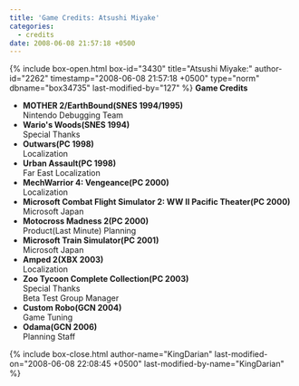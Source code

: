 ```yaml
---
title: 'Game Credits: Atsushi Miyake'
categories:
  - credits
date: 2008-06-08 21:57:18 +0500
---
```

{% include box-open.html box-id="3430" title="Atsushi Miyake:" author-id="2262" timestamp="2008-06-08 21:57:18 +0500" type="norm" dbname="box34735" last-modified-by="127" %}
<b>Game Credits</b>
<UL>

<LI><b>MOTHER 2/EarthBound(SNES 1994/1995)</b><BR />
Nintendo Debugging Team</LI>
<LI><b>Wario's Woods(SNES 1994)</b><BR />
Special Thanks</LI>
<LI><b>Outwars(PC 1998)</b><BR />
Localization</LI>
<LI><b>Urban Assault(PC 1998)</b><BR />
Far East Localization</LI>
<LI><b>MechWarrior 4: Vengeance(PC 2000)</b><BR />
Localization</LI>
<LI><b>Microsoft Combat Flight Simulator 2: WW II Pacific Theater(PC 2000)</b><BR />
Microsoft Japan</LI>
<LI><b>Motocross Madness 2(PC 2000)</b><BR />
Product(Last Minute) Planning</LI>
<LI><b>Microsoft Train Simulator(PC 2001)</b><BR />
Microsoft Japan</LI>
<LI><b>Amped 2(XBX 2003)</b><BR />
Localization</LI>
<LI><b>Zoo Tycoon Complete Collection(PC 2003)</b><BR />
Special Thanks<BR />
Beta Test Group Manager</LI>
<LI><b>Custom Robo(GCN 2004)</b><BR />
Game Tuning</LI>
<LI><b>Odama(GCN 2006)</b><BR />
Planning Staff</LI>

</UL>
{% include box-close.html author-name="KingDarian" last-modified-on="2008-06-08 22:08:45 +0500" last-modified-by-name="KingDarian" %}
